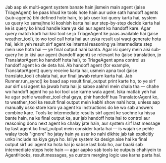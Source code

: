 Jab aap ek multi-agent system banate hain jismein main agent (jaise TriageAgent) ke paas khud ke tools hote hain aur uske sath handoff agents (sub-agents) bhi defined hote hain, to jab user koi query karta hai, system us query ko samajhne ki koshish karta hai aur step-by-step decide karta hai ke is query ko khud handle kare ya kisi aur agent ko handoff kare. Agar query match karti hai kisi tool se jo TriageAgent ke paas available hai (jaise weather_tool), to wo tool call hota hai aur uska result usi waqt generate hota hai, lekin yeh result sirf agent ke internal reasoning ya intermediate step mein use hota hai — ye final output nahi banta. Agar isi query mein aisi sub-query ho jo kisi aur agent (handoff agent) se relevant ho (jaise translation, jo TranslatorAgent ko handoff hota hai), to TriageAgent apna control us handoff agent ko de deta hai. Ab handoff agent (for example, TranslatorAgent) query receive karta hai, usmein apna tool (jaise translate_tool) chalata hai, aur final jawab return karta hai. Jab Runner.run_sync() ke baad aap result.final_output print karte ho, to ye sirf aur sirf usi agent ka jawab hota hai jo sabse aakhri mein chala tha — chahe wo handoff agent ho ya koi tool use karne wala agent. Iska matlab yeh hai ke agar pehle weather_tool chal gaya, phir handoff hua TranslatorAgent ko, to weather_tool ka result final output mein kabhi show nahi hota, unless aap manually usko store karo ya agent ko instructions do ke wo sab answers combine kare. Tools ke intermediate results sirf agent ke sochne ka hissa bante hain, na ke final output ka, aur jab handoff hota hai to control aur reasoning dono next agent ko chalay jate hain, aur system sirf last message by last agent ko final_output mein consider karta hai — is wajah se pehle walay tools "ignore" ho jatay hain ya user ko nahi dikhte jab tak explicitly unko include na kiya gaya ho. Isliye system ka design aise hai ke final output sirf usi agent ka hota hai jo sabse last bola ho, aur baaki sab intermediate steps hote hain — agar aapko sab tools ke outputs chahiyein to AgentHooks, result.messages, ya custom merging logic use karna parta hai.

